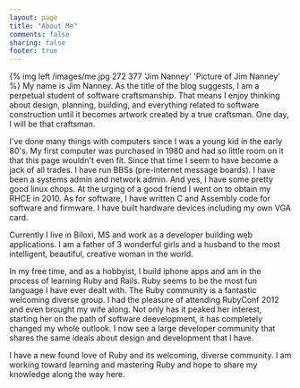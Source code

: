 ```yaml
---
layout: page
title: "About Me"
comments: false
sharing: false
footer: true
---
```


{% img left /images/me.jpg 272 377 'Jim Nanney' 'Picture of Jim Nanney' %}
My name is Jim Nanney. As the title of the blog suggests, I am a perpetual student of software craftsmanship.  That means I enjoy thinking about design, planning, building, and everything related to software construction until it becomes artwork created by a true craftsman.  One day, I will be that craftsman. 

I've done many things with computers since I was a young kid in the early 80's.  My first computer was purchased in 1980 and had so little room on it that this page wouldn't even fit. Since that time I seem to have become a jack of all trades. I have run BBSs (pre-internet message boards).  I have been a systems admin and network admin. And yes, I have some pretty good linux chops.  At the urging of a good friend I went on to obtain my RHCE in 2010. 
As for software, I have written C and Assembly code for software and firmware. I have built hardware devices including my own VGA card.

Currently I live in Biloxi, MS and work as a developer building web applications. I am a father of 3 wonderful girls and a husband to the most intelligent, beautiful, creative woman in the world.

In my free time, and as a hobbyist, I build iphone apps and am in the process of learning Ruby and Rails.  Ruby seems to be the most fun language I have ever dealt with. The Ruby community is a fantastic welcoming diverse group.  I had the pleasure of attending RubyConf 2012 and even brought my wife along. Not only has it peaked her interest, starting her on the path of software deevelopment, it has completely changed my whole outlook.  I now see a large developer community that shares the same ideals about design and development that I have.

I have a new found love of Ruby and its welcoming, diverse community. I am working toward learning and mastering Ruby and hope to share my knowledge along the way here.
